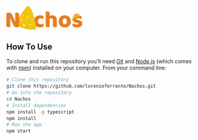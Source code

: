 <img src="https://github.com/lorenzoferrante/Nachos/blob/master/static/nachos_logo_2.png" width=200 />

## How To Use

To clone and run this repository you'll need [Git](https://git-scm.com) and [Node.js](https://nodejs.org/en/download/) (which comes with [npm](http://npmjs.com)) installed on your computer. From your command line:

```bash
# Clone this repository
git clone https://github.com/lorenzoferrante/Nachos.git
# Go into the repository
cd Nachos
# Install dependencies
npm install -g typescript
npm install
# Run the app
npm start
```
